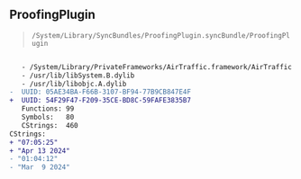 ## ProofingPlugin

> `/System/Library/SyncBundles/ProofingPlugin.syncBundle/ProofingPlugin`

```diff

   - /System/Library/PrivateFrameworks/AirTraffic.framework/AirTraffic
   - /usr/lib/libSystem.B.dylib
   - /usr/lib/libobjc.A.dylib
-  UUID: 05AE34BA-F66B-3107-BF94-77B9CB847E4F
+  UUID: 54F29F47-F209-35CE-BD8C-59FAFE3835B7
   Functions: 99
   Symbols:   80
   CStrings:  460
CStrings:
+ "07:05:25"
+ "Apr 13 2024"
- "01:04:12"
- "Mar  9 2024"

```
